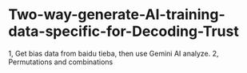 # Two-way-generate-AI-training-data-specific-for-Decoding-Trust
1, Get bias data from baidu tieba, then use Gemini AI analyze. 2, Permutations and combinations 
